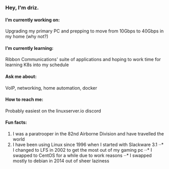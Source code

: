 ### Hey, I'm driz.

#### I’m currently working on:  
Upgrading my primary PC and prepping to move from 10Gbps to 40Gbps in my home (why not?)
#### I’m currently learning:  
Ribbon Communications' suite of applications and hoping to work time for learning K8s into my schedule
#### Ask me about:  
VoIP, networking, home automation, docker
#### How to reach me:   
Probably easiest on the linuxserver.io discord
#### Fun facts:  
1. I was a paratrooper in the 82nd Airborne Division and have travelled the world
2. I have been using Linux since 1996 when I started with Slackware 3.1
⋅⋅* I changed to LFS in 2002 to get the most out of my gaming pc
⋅⋅* I swapped to CentOS for a while due to work reasons
⋅⋅* I swapped mostly to debian in 2014 out of sheer laziness
